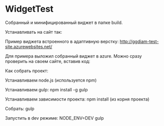 # WidgetTest

Собранный и минифицированный виджет в папке build.

Устанавливать на сайт так:
<script type="text/javascript" data-cols="3" data-rows="2" src="http://yoursiteadress.com/widget.js"></script>

Пример виджета встроенного в адаптивную верстку:
http://ggdiam-test-site.azurewebsites.net/

Для примера выложил собранный виджет в azure.
Можно сразу проверить на своем сайте, вставив код:
<script type="text/javascript" data-cols="3" data-rows="2" src="http://ggdiam-widget-test.azurewebsites.net/widget.js"></script>


Как собрать проект:

Устанавливаем node.js (используется npm)

Устанавливаем gulp: npm install -g gulp

Устанавливаем зависимости проекта: npm install (из корня проекта)

Собрать: gulp

Запустить в dev режиме: NODE_ENV=DEV gulp
